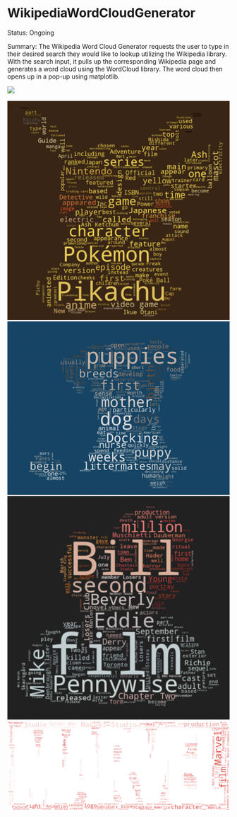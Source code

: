 # WikipediaWordCloudGenerator

Status: Ongoing

Summary: The Wikipedia Word Cloud Generator requests the user to type in their desired search they would like to lookup utilizing the Wikipedia library. With the search input, it pulls up the corresponding Wikipedia page and generates a word cloud using the WordCloud library. The word cloud then opens up in a pop-up using matplotlib.

![](images/mickeyMouse.png=250x250)

![](images/pickachu.png)
![](images/puppy.png)
![](images/itChapterTwo.png)
![](images/marvelStudio.png)

